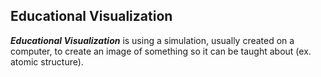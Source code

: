##  Educational Visualization

_**Educational Visualization**_ is using a simulation, usually created on a computer, to create an image of something so it can be taught about (ex. atomic structure).
